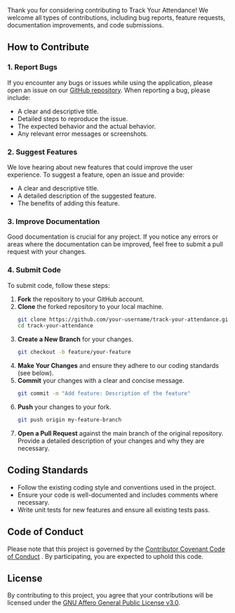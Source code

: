 Thank you for considering contributing to Track Your Attendance! We welcome all types of contributions, including bug reports, feature requests, documentation improvements, and code submissions.

## How to Contribute

### 1. Report Bugs
If you encounter any bugs or issues while using the application, please open an issue on our [GitHub repository](https://github.com/your-repo/track-your-attendance/issues). When reporting a bug, please include:
- A clear and descriptive title.
- Detailed steps to reproduce the issue.
- The expected behavior and the actual behavior.
- Any relevant error messages or screenshots.

### 2. Suggest Features
We love hearing about new features that could improve the user experience. To suggest a feature, open an issue and provide:
- A clear and descriptive title.
- A detailed description of the suggested feature.
- The benefits of adding this feature.

### 3. Improve Documentation
Good documentation is crucial for any project. If you notice any errors or areas where the documentation can be improved, feel free to submit a pull request with your changes.

### 4. Submit Code
To submit code, follow these steps:
1. **Fork** the repository to your GitHub account.
2. **Clone** the forked repository to your local machine.
   ```sh
   git clone https://github.com/your-username/track-your-attendance.git
   cd track-your-attendance
3. **Create a New Branch** for your changes.
   ```sh
   git checkout -b feature/your-feature
4. **Make Your Changes** and ensure they adhere to our coding standards (see below).
5. **Commit** your changes with a clear and concise message.
    ```sh
    git commit -m "Add feature: Description of the feature"
6. **Push** your changes to your fork.
    ```sh
    git push origin my-feature-branch
7. **Open a Pull Request** against the main branch of the original repository. Provide a detailed description of your changes and why they are necessary.

## Coding Standards
- Follow the existing coding style and conventions used in the project.
- Ensure your code is well-documented and includes comments where necessary.
- Write unit tests for new features and ensure all existing tests pass.

## Code of Conduct
Please note that this project is governed by the [Contributor Covenant Code of Conduct](CODE_OF_CONDUCT) . By participating, you are expected to uphold this code.

## License
By contributing to this project, you agree that your contributions will be licensed under the [GNU Affero General Public License v3.0](LICENSE).